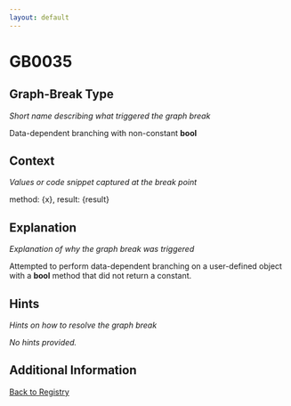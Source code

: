 ```yaml
---
layout: default
---
```

# GB0035

## Graph-Break Type
*Short name describing what triggered the graph break*

Data-dependent branching with non-constant __bool__

## Context
*Values or code snippet captured at the break point*

method: {x}, result: {result}

## Explanation
*Explanation of why the graph break was triggered*

Attempted to perform data-dependent branching on a user-defined object with a __bool__ method that did not return a constant.

## Hints
*Hints on how to resolve the graph break*

*No hints provided.*


## Additional Information

<!-- ADDITIONAL INFORMATION START - Add custom information below this line -->

<!-- ADDITIONAL INFORMATION END -->

[Back to Registry](../index.html)
